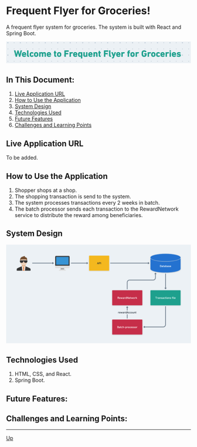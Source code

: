 # Frequent Flyer for Groceries!
A frequent flyer system for groceries. The system is built with React and Spring Boot.  

![The user interface](screenshots/ui.png "The User Interface")

## In This Document:
1. [Live Application URL](#live-application-url)
2. [How to Use the Application](#how-to-use-the-application)
3. [System Design](#system-design)
4. [Technologies Used](#technologies-used)
5. [Future Features](#future-features)
6. [Challenges and Learning Points](#challenges-and-learning-points)

## Live Application URL
To be added.

## How to Use the Application
1. Shopper shops at a shop.
2. The shopping transaction is send to the system.
3. The system processes transactions every 2 weeks in batch.
4. The batch processor sends each transaction to the RewardNetwork service to distribute the reward among beneficiaries.

## System Design
![System Design](screenshots/system-design.png "System Design")

## Technologies Used
1. HTML, CSS, and React.
2. Spring Boot.

## Future Features:


## Challenges and Learning Points:


<hr>

[Up](README.md)
